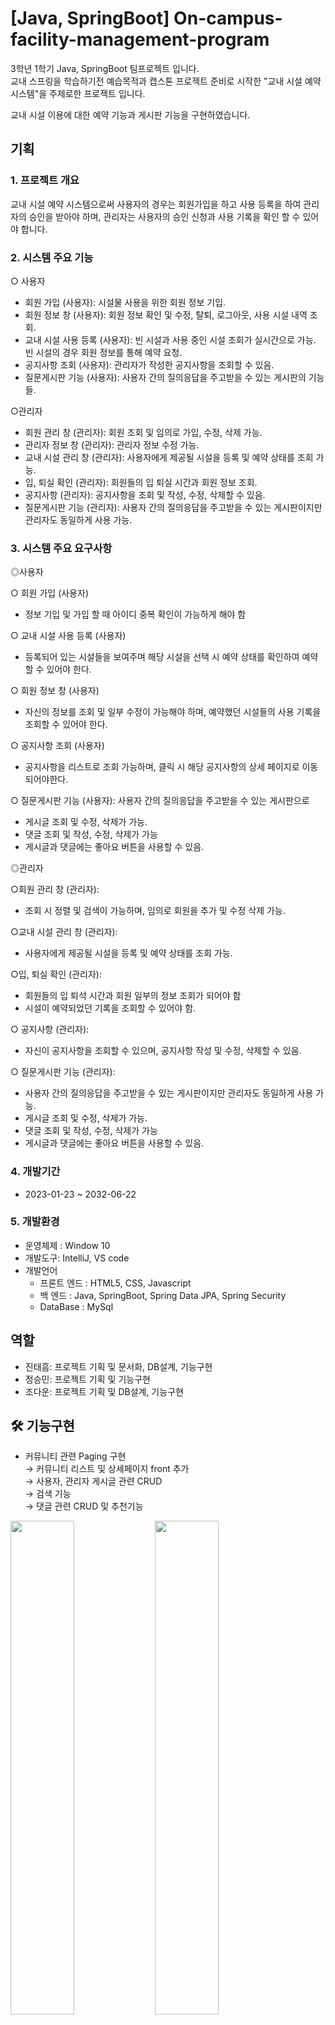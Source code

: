 # [Java, SpringBoot] On-campus-facility-management-program
3학년 1학기 Java, SpringBoot 팀프로젝트 입니다.<br>
교내 스프링을 학습하기전 예습목적과 캡스톤 프로젝트 준비로
시작한 "교내 시설 예약 시스템"을 주제로한 프로젝트 입니다.

교내 시설 이용에 대한 예약 기능과 게시판 기능을 구현하였습니다.

## 기획
### 1. 프로젝트 개요
  교내 시설 예약 시스템으로써 사용자의 경우는 회원가입을 하고 사용 등록을 하여 관리자의 승인을 받아야 하며, 관리자는 사용자의 승인 신청과 사용 기록을 확인 할 수 있어야 합니다.

### 2. 시스템 주요 기능
○ 사용자
- 회원 가입 (사용자): 시설물 사용을 위한 회원 정보 기입.
- 회원 정보 창 (사용자): 회원 정보 확인 및 수정, 탈퇴, 로그아웃, 사용 시설 내역 조회.
- 교내 시설 사용 등록 (사용자): 빈 시설과 사용 중인 시설 조회가 실시간으로 가능. <br>
 빈 시설의 경우 회원 정보를 통해 예약 요청.
- 공지사항 조회 (사용자): 관리자가 작성한 공지사항을 조회할 수 있음.
- 질문게시판 기능 (사용자): 사용자 간의 질의응답을 주고받을 수 있는 게시판의 기능들.

○관리자
- 회원 관리 창 (관리자): 회원 조회 및 임의로 가입, 수정, 삭제 가능.
- 관리자 정보 창 (관리자): 관리자 정보 수정 가능.
- 교내 시설 관리 창 (관리자): 사용자에게 제공될 시설을 등록 및 예약 상태를 조회 가능.
- 입, 퇴실 확인 (관리자): 회원들의 입 퇴실 시간과 회원 정보 조회.
- 공지사항 (관리자): 공지사항을 조회 및 작성, 수정, 삭제할 수 있음.
- 질문게시판 기능 (관리자): 사용자 간의 질의응답을 주고받을 수 있는 게시판이지만 관리자도 동일하게 사용 가능.

### 3. 시스템 주요 요구사항
◎사용자<br>

○ 회원 가입 (사용자)
  - 정보 기입 및 가입 할 때 아이디 중복 확인이 가능하게 해야 함

○ 교내 시설 사용 등록 (사용자)
  - 등록되어 있는 시설들을 보여주며 해당 시설을 선택 시 예약 상태를 확인하여 예약할 
수 있어야 한다.

○ 회원 정보 창 (사용자)
  - 자신의 정보를 조회 및 일부 수정이 가능해야 하며, 예약했던 시설들의 사용 기록을
 조회할 수 있어야 한다.

○  공지사항 조회 (사용자)
   - 공지사항을 리스트로 조회 가능하며, 클릭 시 해당 공지사항의 상세 페이지로 이동되어야한다.

○ 질문게시판 기능 (사용자): 사용자 간의 질의응답을 주고받을 수 있는 게시판으로
- 게시글 조회 및 수정, 삭제가 가능.
- 댓글 조회 및 작성, 수정, 삭제가 가능
- 게시글과 댓글에는 좋아요 버튼을 사용할 수 있음.

◎관리자<br>

○회원 관리 창 (관리자): 
  - 조회 시 정렬 및 검색이 가능하며, 임의로 회원을 추가 및 수정 삭제 가능.

○교내 시설 관리 창 (관리자):
  - 사용자에게 제공될 시설을 등록 및 예약 상태를 조회 가능.

○입, 퇴실 확인 (관리자): 
  - 회원들의 입 퇴석 시간과 회원 일부의 정보 조회가 되어야 함
  - 시설이 예약되었던 기록을 조회할 수 있어야 함.

○ 공지사항 (관리자): 
  - 자신이 공지사항을 조회할 수 있으며, 공지사항 작성 및 수정, 삭제할 수 있음.

○ 질문게시판 기능 (관리자):
  - 사용자 간의 질의응답을 주고받을 수 있는 게시판이지만 관리자도 동일하게 사용 가능.
  - 게시글 조회 및 수정, 삭제가 가능.
  - 댓글 조회 및 작성, 수정, 삭제가 가능
  - 게시글과 댓글에는 좋아요 버튼을 사용할 수 있음.

### 4. 개발기간
- 2023-01-23 ~ 2032-06-22

### 5. 개발환경
- 운영체제 : Window 10
- 개발도구: IntelliJ, VS code
- 개발언어 
   - 프론트 엔드 : HTML5, CSS, Javascript
   - 백 엔드 : Java, SpringBoot, Spring Data JPA, Spring Security
   - DataBase : MySql

## 역할
- 진태흠: 프로젝트 기획 및 문서화, DB설계, 기능구현
- 정승민: 프로젝트 기획 및 기능구현
- 조다운: 프로젝트 기획 및 DB설계, 기능구현

## 🛠 기능구현
- 커뮤니티 관련 Paging 구현<br>
→ 커뮤니티 리스트 및 상세페이지 front 추가<br>
→ 사용자, 관리자 게시글 관련 CRUD<br>
→ 검색 기능<br>
→ 댓글 관련 CRUD 및 추천기능<br>

<div><img src="https://github.com/user-attachments/assets/b790a7b8-e49d-4cad-8b32-6539247f4a3f" width="45%" height="45%"/>  <img src="https://github.com/user-attachments/assets/d0759d77-bd31-4b90-b154-340c404e5cca" width="45%" height="45%"/></div>
<div><img src="https://github.com/user-attachments/assets/bfeffbfc-cba9-44d8-a44e-7c756b9085ab" width="45%" height="45%"/>  <img src="https://github.com/user-attachments/assets/fcc63770-8f07-41da-9f7d-cc4baabfe582" width="45%" height="45%"/></div>

